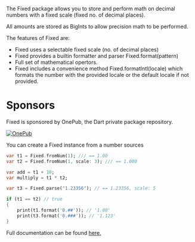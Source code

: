 The Fixed package allows you to store and perform math on decimal numbers with a fixed scale (fixed no. of decimal places).

All amounts are stored as BigInts to allow precision math to be performed.

The features of Fixed are:
* Fixed uses a selectable fixed scale (no. of decimal places)
* Fixed provides a builtin formatter and parser Fixed.format(pattern)
* Full set of mathematical opertors.
* Fixed includes a convenience method Fixed.formatIntl(locale) which formats the number with the provided locale or the default locale if not provided.


# Sponsors

Fixed is sponsored by OnePub, the Dart private package repository.

<a href="https://onepub.dev">![OnePub](https://github.com/onepub-dev/fixed/blob/master/images/LogoAndByLine.png?raw=true)</a>


You can create a Fixed instance from a number sources
```dart
var t1 = Fixed.fromNum(1); /// == 1.00
var t2 = Fixed.fromNum(1, scale: 3); /// == 1.000

var add = t1 + 10;
var multiply = t1 * t2;

var t3 = Fixed.parse("1.23356"); // == 1.23356, scale: 5

if (t1 == t2) // true
{
    print(t1.format('0.##')); // '1.00'
    print(t3.format('0.###')); // '1.123'
}
```


Full documentation can be found [here.](https://fixed.onepub.dev)